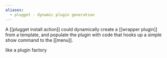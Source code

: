 ```yaml
---
aliases:
  - plugget - dynamic plugin generation
---
```

A [[plugget install action]] could dynamically create a [[wrapper plugin]] from a template, 
and populate the plugin with code that hooks up a simple show command to the [[menu]].

like a plugin factory